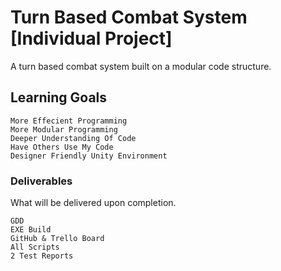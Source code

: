 # Turn Based Combat System [Individual Project]

A turn based combat system built on a modular code structure.

## Learning Goals

```
More Effecient Programming
More Modular Programming
Deeper Understanding Of Code
Have Others Use My Code
Designer Friendly Unity Environment
```

### Deliverables

What will be delivered upon completion.

```
GDD
EXE Build
GitHub & Trello Board
All Scripts
2 Test Reports
```
